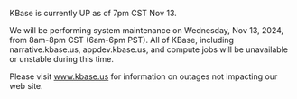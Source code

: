 KBase is currently UP as of 7pm CST Nov 13.

We will be performing system maintenance on Wednesday, Nov 13, 2024, from 8am-8pm CST (6am-6pm PST).  All of KBase, including narrative.kbase.us, appdev.kbase.us, and compute jobs will be unavailable or unstable during this time.

Please visit <a href="https://www.kbase.us">www.kbase.us</a> for information on outages not impacting our web site.
